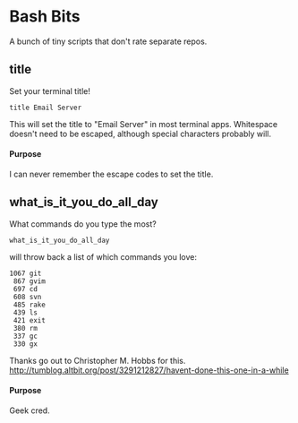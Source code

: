 Bash Bits
=========

A bunch of tiny scripts that don't rate separate repos.

title
-----

Set your terminal title!

    title Email Server

This will set the title to "Email Server" in most terminal apps.  Whitespace doesn't need to be escaped, although special characters probably will.

#### Purpose

I can never remember the escape codes to set the title.

what_is_it_you_do_all_day
-------------------------

What commands do you type the most?

    what_is_it_you_do_all_day

will throw back a list of which commands you love:

    1067 git
     867 gvim
     697 cd
     608 svn
     485 rake
     439 ls
     421 exit
     380 rm
     337 gc
     330 gx

Thanks go out to Christopher M. Hobbs for this.  http://tumblog.altbit.org/post/3291212827/havent-done-this-one-in-a-while

#### Purpose

Geek cred.

